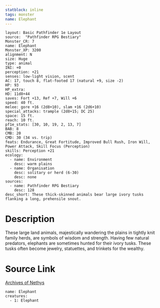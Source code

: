 ```yaml
---
statblock: inline
tags: monster
name: Elephant
---
```

```statblock
layout: Basic Pathfinder 1e Layout
source:  "Pathfinder RPG Bestiary"
Monster_CR: 7
name: Elephant
Monster_XP: 3200
alignment: N
size: Huge
type: animal
INI: +0
perception: +21
senses: low-light vision, scent
AC: 17, touch 8, flat-footed 17 (natural +9, size -2)
HP: 93
HP_extra: 
HD: 11d8+44
saves: Fort +13, Ref +7, Will +6
speed: 40 ft.
melee: gore +16 (2d8+10), slam +16 (2d6+10)
special_attacks: trample (2d8+15; DC 25)
space: 15 ft.
reach: 10 ft.
pf1e_stats: [30, 10, 19, 2, 13, 7]
BAB: 8
CMB: 20
CMD: 30 (34 vs. trip)
feats: Endurance, Great Fortitude, Improved Bull Rush, Iron Will, Power Attack, Skill Focus (Perception)
skills: Perception +21
ecology:
  - name: Environment
    desc: warm plains
  - name: Organisation
    desc: solitary or herd (6-30)
    desc: none
sources:
  - name: Pathfinder RPG Bestiary
    desc: 128
desc_short: These thick-skinned animals bear large ivory tusks flanking a long, prehensile snout.
```
# Description
These large land animals, majestically wandering the plains in tightly knit family herds, are symbols of wisdom and strength. Having few natural predators, elephants are sometimes hunted for their ivory tusks. These tusks often become jewelry, statuettes, and trinkets for the wealthy.
# Source Link
[Archives of Nethys](https://aonprd.com/MonsterDisplay.aspx?ItemName=Elephant)
```encounter-table
name: Elephant
creatures:
  - 1: Elephant
```
